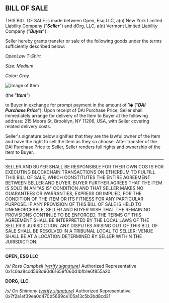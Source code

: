 ## BILL OF SALE

THIS BILL OF SALE is made between Open, Esq LLC, a(n) New York Limited Liability Company  ("***Seller***") and dOrg, LLC, a(n) Vermont Limited Liability Company ("***Buyer***").

Seller hereby grants transfer or sale of the following goods under the terms sufficiently described below: 

*OpenLaw T-Shirt*

*Size: Medium*

*Color: Gray*

![Image of Item](http://dao.openlaw.io/user/file/version/2B2CB7A547E45993B0111C6B50BD749940FEF15A666856AE31B68E344AE02B0A)

(the "***Item***")

to Buyer in exchange for prompt payment in the amount of **1◈** ("***DAI Purchase Price***"). Upon receipt of DAI Purchase Price, Seller shall immediately arrange for delivery of the Item to Buyer at the following address: 215 Moore St, Brooklyn, NY 11206, USA, with Seller covering related delivery costs.

Seller's signature below signifies that they are the lawful owner of the Item and have the right to sell the Item as they so choose. After transfer of the DAI Purchase Price to Seller, Seller renders full rights and ownership of the Item to Buyer. 

________________________________________________________________________________________________________________________________________

SELLER AND BUYER SHALL BE RESPONSIBLE FOR THEIR OWN COSTS FOR EXECUTING BLOCKCHAIN TRANSACTIONS ON ETHEREUM TO FULFILL THIS BILL OF SALE, WHICH CONSTITUTES THE ENTIRE AGREEMENT BETWEEN SELLER AND BUYER. BUYER FURTHER AGREES THAT THE ITEM IS SOLD IN AN "AS IS" CONDITION AND THAT SELLER MAKES NO GUARANTEES OR WARRANTIES, EXPRESS OR IMPLIED, FOR THE CONDITION OF THE ITEM OR ITS FITNESS FOR ANY PARTICULAR PURPOSE. IF ANY PROVISION OF THIS BILL OF SALE IS HELD TO UNENFORCEABLE, SELLER AND BUYER WISH THAT THE REMAINING PROVISIONS CONTINUE TO BE ENFORCED. THE TERMS OF THIS AGREEMENT SHALL BE INTERPRETED BY THE LOCAL LAWS OF THE SELLER'S JURISDICTION. ANY DISPUTES ARISING OUT OF THIS BILL OF SALE SHALL BE RESOLVED IN A TRIBUNAL LOCAL TO SELLER; VENUE SHALL BE AT A LOCATION DETERMINED BY SELLER WITHIN THE JURISDICTION.
________________________________________________________________________________________________________________________________________


**OPEN, ESQ LLC**

*/s/ Ross Campbell  ([verify signature](https://rinkeby.etherscan.io/tx/0x69968868f8b63fe2a48abd4dc027148ae897ecda94c8b0aadeb0cbd51a29559c))*
Authorized Representative
0x1c0aa8ccd568d90d61659f060d1bfb1e6f855a20 

**DORG, LLC**

*/s/ Ori Shimony  ([verify signature](https://rinkeby.etherscan.io/tx/0x443e74a2a675a06ec7720bbe55fb86c6ce18ce54888ba6929b56d08eb32a5361))*
Authorized Representative
0x7f2a1ef39ea0d470b5669ce105a13c5b3bd8cd31
